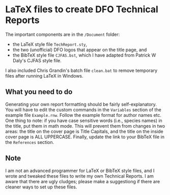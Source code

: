 # LaTeX files to create DFO Technical Reports

The important components are in the `/Document` folder:

- the LaTeX style file `TechReport.sty`,
- the two (unofficial) DFO logos that appear on the title page, and 
- the BibTeX style file `CJFAS.bst`, which I have adapted from Patrick W Daly's CJFAS style file.

I also included Chris Grandin's batch file `clean.bat` to remove temporary files after running LaTeX in Windows. 

## What you need to do

Generating your own report formatting should be fairly self-explanatory.
You will have to edit the custom commands in the `Variables` section of the example file `Example.rnw`.
Follow the example format for author names etc.
One thing to note: if you have case sensitive words (i.e., species names) in the title, put them in math mode.
This will prevent them from changes in two areas: the title on the cover page is Title Capitals, and the title on the inside cover page is ALL UPPERCASE.
Finally, update the link to your BibTeX file in the `References` section.

## Note

I am not an advanced programmer for LaTeX or BibTeX style files, and I wrote and tweaked these files to write my own Technical Reports.
I am aware that there are ugly cludges; please make a suggestiong if there are cleaner ways to set up these files.  